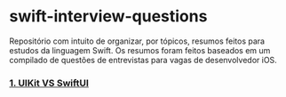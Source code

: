 # swift-interview-questions
Repositório com intuito de organizar, por tópicos, resumos feitos para estudos da linguagem Swift. Os resumos foram feitos baseados em um compilado de questões de entrevistas para vagas de desenvolvedor iOS.
### [1. UIKit VS SwiftUI](uikit-vs-swiftui)